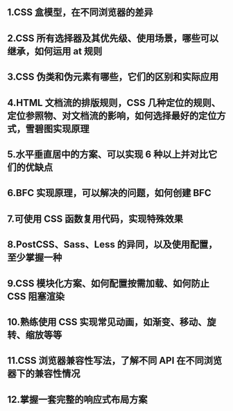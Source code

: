 ## 1.CSS 盒模型，在不同浏览器的差异

## 2.CSS 所有选择器及其优先级、使用场景，哪些可以继承，如何运用 at 规则

## 3.CSS 伪类和伪元素有哪些，它们的区别和实际应用

## 4.HTML 文档流的排版规则，CSS 几种定位的规则、定位参照物、对文档流的影响，如何选择最好的定位方式，雪碧图实现原理

## 5.水平垂直居中的方案、可以实现 6 种以上并对比它们的优缺点

## 6.BFC 实现原理，可以解决的问题，如何创建 BFC

## 7.可使用 CSS 函数复用代码，实现特殊效果

## 8.PostCSS、Sass、Less 的异同，以及使用配置，至少掌握一种

## 9.CSS 模块化方案、如何配置按需加载、如何防止 CSS 阻塞渲染

## 10.熟练使用 CSS 实现常见动画，如渐变、移动、旋转、缩放等等

## 11.CSS 浏览器兼容性写法，了解不同 API 在不同浏览器下的兼容性情况

## 12.掌握一套完整的响应式布局方案
